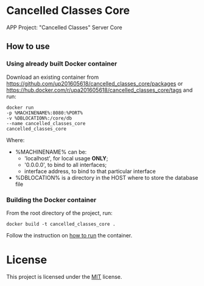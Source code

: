 # Cancelled Classes Core
APP Project: "Cancelled Classes" Server Core

## How to use
### Using already built Docker container
Download an existing container from 
https://github.com/up201605618/cancelled_classes_core/packages
or
https://hub.docker.com/r/upa201605618/cancelled_classes_core/tags
and run:
```shell script
docker run
-p %MACHINENAME%:8080:%PORT%
-v %DBLOCATION%:/core/db
--name cancelled_classes_core
cancelled_classes_core
```
Where:
 - %MACHINENAME% can be: 
   - 'localhost', for local usage **ONLY**;
   - '0.0.0.0', to bind to all interfaces;
   - interface address, to bind to that particular interface
 - %DBLOCATION% is a directory in the HOST where to store the
 database file

### Building the Docker container
From the root directory of the project, run:
```shell script
docker build -t cancelled_classes_core .
```
Follow the instruction on [how to run](#using-already-built-docker-container) the container.

# License
This project is licensed under the [MIT](./LICENSE.md) license.